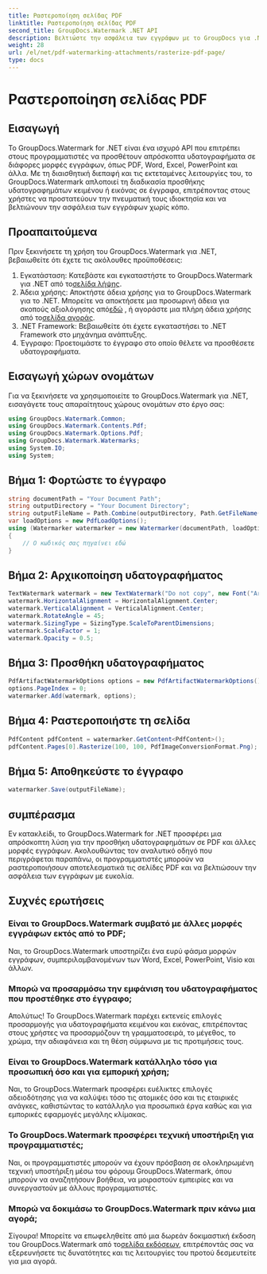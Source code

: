 ```yaml
---
title: Ραστεροποίηση σελίδας PDF
linktitle: Ραστεροποίηση σελίδας PDF
second_title: GroupDocs.Watermark .NET API
description: Βελτιώστε την ασφάλεια των εγγράφων με το GroupDocs για .NET. Προσθέστε υδατογραφήματα σε PDF και άλλες μορφές απρόσκοπτα.
weight: 28
url: /el/net/pdf-watermarking-attachments/rasterize-pdf-page/
type: docs
---
```

# Ραστεροποίηση σελίδας PDF

## Εισαγωγή
Το GroupDocs.Watermark for .NET είναι ένα ισχυρό API που επιτρέπει στους προγραμματιστές να προσθέτουν απρόσκοπτα υδατογραφήματα σε διάφορες μορφές εγγράφων, όπως PDF, Word, Excel, PowerPoint και άλλα. Με τη διαισθητική διεπαφή και τις εκτεταμένες λειτουργίες του, το GroupDocs.Watermark απλοποιεί τη διαδικασία προσθήκης υδατογραφημάτων κειμένου ή εικόνας σε έγγραφα, επιτρέποντας στους χρήστες να προστατεύουν την πνευματική τους ιδιοκτησία και να βελτιώνουν την ασφάλεια των εγγράφων χωρίς κόπο.
## Προαπαιτούμενα
Πριν ξεκινήσετε τη χρήση του GroupDocs.Watermark για .NET, βεβαιωθείτε ότι έχετε τις ακόλουθες προϋποθέσεις:
1. Εγκατάσταση: Κατεβάστε και εγκαταστήστε το GroupDocs.Watermark για .NET από το[σελίδα λήψης](https://releases.groupdocs.com/Watermark/net/).
2.  Άδεια χρήσης: Αποκτήστε άδεια χρήσης για το GroupDocs.Watermark για το .NET. Μπορείτε να αποκτήσετε μια προσωρινή άδεια για σκοπούς αξιολόγησης από[εδώ](https://purchase.groupdocs.com/temporary-license/) , ή αγοράστε μια πλήρη άδεια χρήσης από το[σελίδα αγοράς](https://purchase.groupdocs.com/buy).
3. .NET Framework: Βεβαιωθείτε ότι έχετε εγκαταστήσει το .NET Framework στο μηχάνημα ανάπτυξης.
4. Έγγραφο: Προετοιμάστε το έγγραφο στο οποίο θέλετε να προσθέσετε υδατογραφήματα.

## Εισαγωγή χώρων ονομάτων
Για να ξεκινήσετε να χρησιμοποιείτε το GroupDocs.Watermark για .NET, εισαγάγετε τους απαραίτητους χώρους ονομάτων στο έργο σας:
```csharp
using GroupDocs.Watermark.Common;
using GroupDocs.Watermark.Contents.Pdf;
using GroupDocs.Watermark.Options.Pdf;
using GroupDocs.Watermark.Watermarks;
using System.IO;
using System;
```
## Βήμα 1: Φορτώστε το έγγραφο
```csharp
string documentPath = "Your Document Path";
string outputDirectory = "Your Document Directory";
string outputFileName = Path.Combine(outputDirectory, Path.GetFileName(documentPath));
var loadOptions = new PdfLoadOptions();
using (Watermarker watermarker = new Watermarker(documentPath, loadOptions))
{
    // Ο κωδικός σας πηγαίνει εδώ
}
```
## Βήμα 2: Αρχικοποίηση υδατογραφήματος
```csharp
TextWatermark watermark = new TextWatermark("Do not copy", new Font("Arial", 8));
watermark.HorizontalAlignment = HorizontalAlignment.Center;
watermark.VerticalAlignment = VerticalAlignment.Center;
watermark.RotateAngle = 45;
watermark.SizingType = SizingType.ScaleToParentDimensions;
watermark.ScaleFactor = 1;
watermark.Opacity = 0.5;
```
## Βήμα 3: Προσθήκη υδατογραφήματος
```csharp
PdfArtifactWatermarkOptions options = new PdfArtifactWatermarkOptions();
options.PageIndex = 0;
watermarker.Add(watermark, options);
```
## Βήμα 4: Ραστεροποιήστε τη σελίδα
```csharp
PdfContent pdfContent = watermarker.GetContent<PdfContent>();
pdfContent.Pages[0].Rasterize(100, 100, PdfImageConversionFormat.Png);
```
## Βήμα 5: Αποθηκεύστε το έγγραφο
```csharp
watermarker.Save(outputFileName);
```

## συμπέρασμα
Εν κατακλείδι, το GroupDocs.Watermark for .NET προσφέρει μια απρόσκοπτη λύση για την προσθήκη υδατογραφημάτων σε PDF και άλλες μορφές εγγράφων. Ακολουθώντας τον αναλυτικό οδηγό που περιγράφεται παραπάνω, οι προγραμματιστές μπορούν να ραστεροποιήσουν αποτελεσματικά τις σελίδες PDF και να βελτιώσουν την ασφάλεια των εγγράφων με ευκολία.
## Συχνές ερωτήσεις
### Είναι το GroupDocs.Watermark συμβατό με άλλες μορφές εγγράφων εκτός από το PDF;
Ναι, το GroupDocs.Watermark υποστηρίζει ένα ευρύ φάσμα μορφών εγγράφων, συμπεριλαμβανομένων των Word, Excel, PowerPoint, Visio και άλλων.
### Μπορώ να προσαρμόσω την εμφάνιση του υδατογραφήματος που προστέθηκε στο έγγραφο;
Απολύτως! Το GroupDocs.Watermark παρέχει εκτενείς επιλογές προσαρμογής για υδατογραφήματα κειμένου και εικόνας, επιτρέποντας στους χρήστες να προσαρμόζουν τη γραμματοσειρά, το μέγεθος, το χρώμα, την αδιαφάνεια και τη θέση σύμφωνα με τις προτιμήσεις τους.
### Είναι το GroupDocs.Watermark κατάλληλο τόσο για προσωπική όσο και για εμπορική χρήση;
Ναι, το GroupDocs.Watermark προσφέρει ευέλικτες επιλογές αδειοδότησης για να καλύψει τόσο τις ατομικές όσο και τις εταιρικές ανάγκες, καθιστώντας το κατάλληλο για προσωπικά έργα καθώς και για εμπορικές εφαρμογές μεγάλης κλίμακας.
### Το GroupDocs.Watermark προσφέρει τεχνική υποστήριξη για προγραμματιστές;
Ναι, οι προγραμματιστές μπορούν να έχουν πρόσβαση σε ολοκληρωμένη τεχνική υποστήριξη μέσω του φόρουμ GroupDocs.Watermark, όπου μπορούν να αναζητήσουν βοήθεια, να μοιραστούν εμπειρίες και να συνεργαστούν με άλλους προγραμματιστές.
### Μπορώ να δοκιμάσω το GroupDocs.Watermark πριν κάνω μια αγορά;
Σίγουρα! Μπορείτε να επωφεληθείτε από μια δωρεάν δοκιμαστική έκδοση του GroupDocs.Watermark από το[σελίδα εκδόσεων](https://releases.groupdocs.com/), επιτρέποντάς σας να εξερευνήσετε τις δυνατότητες και τις λειτουργίες του προτού δεσμευτείτε για μια αγορά.